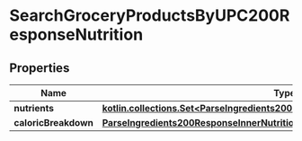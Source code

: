 
# SearchGroceryProductsByUPC200ResponseNutrition

## Properties
| Name | Type | Description | Notes |
| ------------ | ------------- | ------------- | ------------- |
| **nutrients** | [**kotlin.collections.Set&lt;ParseIngredients200ResponseInnerNutritionNutrientsInner&gt;**](ParseIngredients200ResponseInnerNutritionNutrientsInner.md) |  |  |
| **caloricBreakdown** | [**ParseIngredients200ResponseInnerNutritionCaloricBreakdown**](ParseIngredients200ResponseInnerNutritionCaloricBreakdown.md) |  |  |



